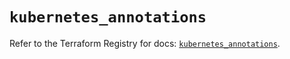 # `kubernetes_annotations`

Refer to the Terraform Registry for docs: [`kubernetes_annotations`](https://registry.terraform.io/providers/hashicorp/kubernetes/2.29.0/docs/resources/annotations).
